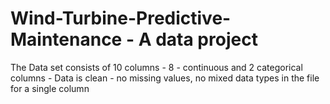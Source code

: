 # Wind-Turbine-Predictive-Maintenance - A data project
The Data set consists of 10 columns - 8 - continuous and 2 categorical columns - Data is clean - no missing values, no mixed data types in the file for a single column

